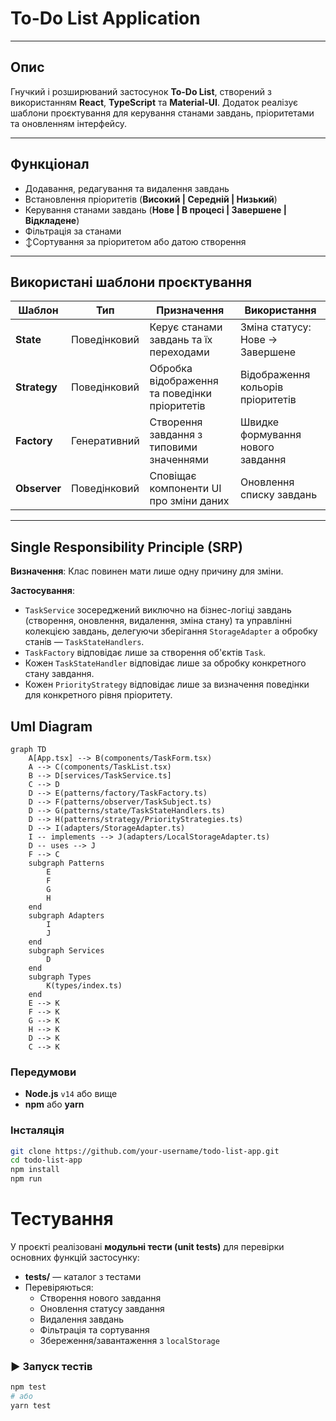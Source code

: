 # To-Do List Application
---

## Опис

Гнучкий і розширюваний застосунок **To-Do List**, створений з використанням **React**, **TypeScript** та **Material-UI**. Додаток реалізує шаблони проєктування для керування станами завдань, пріоритетами та оновленням інтерфейсу.

---

## Функціонал

- Додавання,  редагування та видалення завдань
- Встановлення пріоритетів (**Високий | Середній | Низький**)
- Керування станами завдань (**Нове | В процесі | Завершене | Відкладене**)
- Фільтрація за станами
- ↕Сортування за пріоритетом або датою створення

---

## Використані шаблони проєктування

| Шаблон        | Тип            | Призначення                                                      | Використання                         |
|---------------|----------------|-------------------------------------------------------------------|--------------------------------------|
| **State**  | Поведінковий   | Керує станами завдань та їх переходами                           | Зміна статусу: Нове → Завершене     |
| **Strategy** | Поведінковий | Обробка відображення та поведінки пріоритетів                    | Відображення кольорів пріоритетів   |
| **Factory** | Генеративний  | Створення завдання з типовими значеннями                         | Швидке формування нового завдання   |
| **Observer** | Поведінковий | Сповіщає компоненти UI про зміни даних                           | Оновлення списку завдань            |

---

## Single Responsibility Principle (SRP)

**Визначення**:  Клас повинен мати лише одну причину для зміни.

**Застосування**: 
*   `TaskService` зосереджений виключно на бізнес-логіці завдань (створення, оновлення, видалення, зміна стану) та управлінні колекцією завдань, делегуючи зберігання `StorageAdapter` а обробку станів —  `TaskStateHandlers`.
*   `TaskFactory` відповідає лише за створення об'єктів `Task`.
*   Кожен `TaskStateHandler` відповідає лише за обробку конкретного стану завдання.
*   Кожен `PriorityStrategy` відповідає лише за визначення поведінки для конкретного рівня пріоритету.


## Uml Diagram 

```mermaid
graph TD
    A[App.tsx] --> B(components/TaskForm.tsx)
    A --> C(components/TaskList.tsx)
    B --> D[services/TaskService.ts]
    C --> D
    D --> E(patterns/factory/TaskFactory.ts)
    D --> F(patterns/observer/TaskSubject.ts)
    D --> G(patterns/state/TaskStateHandlers.ts)
    D --> H(patterns/strategy/PriorityStrategies.ts)
    D --> I(adapters/StorageAdapter.ts)
    I -- implements --> J(adapters/LocalStorageAdapter.ts)
    D -- uses --> J
    F --> C
    subgraph Patterns
        E
        F
        G
        H
    end
    subgraph Adapters
        I
        J
    end
    subgraph Services
        D
    end
    subgraph Types
        K(types/index.ts)
    end
    E --> K
    F --> K
    G --> K
    H --> K
    D --> K
    C --> K
```


### Передумови

- **Node.js** `v14` або вище
- **npm** або **yarn**

### Інсталяція

```bash
git clone https://github.com/your-username/todo-list-app.git
cd todo-list-app
npm install
npm run
```
# Тестування

У проєкті реалізовані **модульні тести (unit tests)** для перевірки основних функцій застосунку:

- **tests/** — каталог з тестами
- Перевіряються:
  - Створення нового завдання
  - Оновлення статусу завдання
  - Видалення завдань
  - Фільтрація та сортування
  - Збереження/завантаження з `localStorage`

### ▶️ Запуск тестів

```bash
npm test
# або
yarn test
